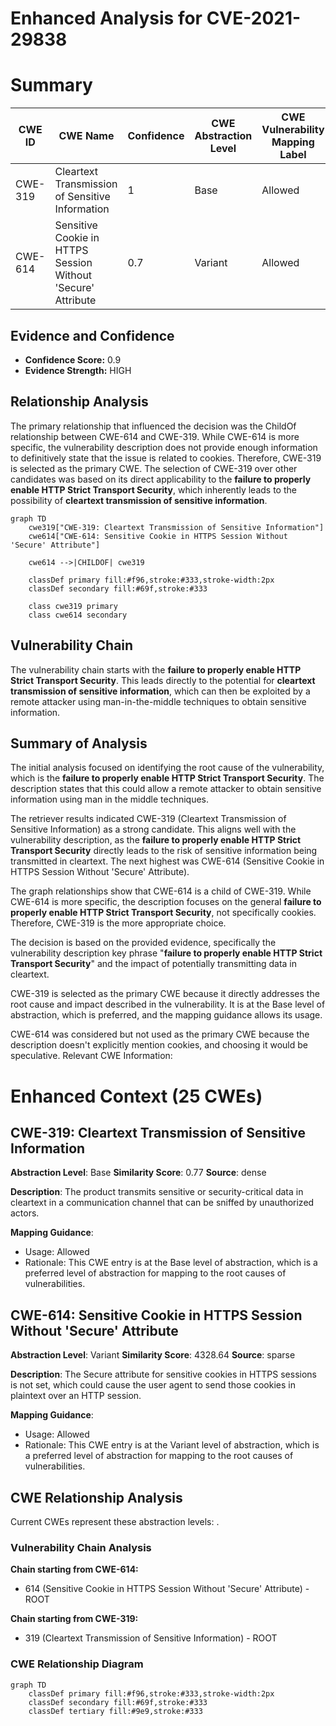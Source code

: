 # Enhanced Analysis for CVE-2021-29838

# Summary
| CWE ID | CWE Name | Confidence | CWE Abstraction Level | CWE Vulnerability Mapping Label | CWE-Vulnerability Mapping Notes |
|---|---|---|---|---|---|
| CWE-319 | Cleartext Transmission of Sensitive Information | 1 | Base | Allowed | Primary CWE |
| CWE-614 | Sensitive Cookie in HTTPS Session Without 'Secure' Attribute | 0.7 | Variant | Allowed | Secondary Candidate |

## Evidence and Confidence

*   **Confidence Score:** 0.9
*   **Evidence Strength:** HIGH

## Relationship Analysis
The primary relationship that influenced the decision was the ChildOf relationship between CWE-614 and CWE-319. While CWE-614 is more specific, the vulnerability description does not provide enough information to definitively state that the issue is related to cookies. Therefore, CWE-319 is selected as the primary CWE. The selection of CWE-319 over other candidates was based on its direct applicability to the **failure to properly enable HTTP Strict Transport Security**, which inherently leads to the possibility of **cleartext transmission of sensitive information**.

```mermaid
graph TD
    cwe319["CWE-319: Cleartext Transmission of Sensitive Information"]
    cwe614["CWE-614: Sensitive Cookie in HTTPS Session Without 'Secure' Attribute"]
    
    cwe614 -->|CHILDOF| cwe319
    
    classDef primary fill:#f96,stroke:#333,stroke-width:2px
    classDef secondary fill:#69f,stroke:#333
    
    class cwe319 primary
    class cwe614 secondary
```

## Vulnerability Chain
The vulnerability chain starts with the **failure to properly enable HTTP Strict Transport Security**. This leads directly to the potential for **cleartext transmission of sensitive information**, which can then be exploited by a remote attacker using man-in-the-middle techniques to obtain sensitive information.

## Summary of Analysis
The initial analysis focused on identifying the root cause of the vulnerability, which is the **failure to properly enable HTTP Strict Transport Security**. The description states that this could allow a remote attacker to obtain sensitive information using man in the middle techniques.

The retriever results indicated CWE-319 (Cleartext Transmission of Sensitive Information) as a strong candidate. This aligns well with the vulnerability description, as the **failure to properly enable HTTP Strict Transport Security** directly leads to the risk of sensitive information being transmitted in cleartext. The next highest was CWE-614 (Sensitive Cookie in HTTPS Session Without 'Secure' Attribute).

The graph relationships show that CWE-614 is a child of CWE-319. While CWE-614 is more specific, the description focuses on the general **failure to properly enable HTTP Strict Transport Security**, not specifically cookies. Therefore, CWE-319 is the more appropriate choice.

The decision is based on the provided evidence, specifically the vulnerability description key phrase "**failure to properly enable HTTP Strict Transport Security**" and the impact of potentially transmitting data in cleartext.

CWE-319 is selected as the primary CWE because it directly addresses the root cause and impact described in the vulnerability. It is at the Base level of abstraction, which is preferred, and the mapping guidance allows its usage.

CWE-614 was considered but not used as the primary CWE because the description doesn't explicitly mention cookies, and choosing it would be speculative.
Relevant CWE Information:

# Enhanced Context (25 CWEs)

## CWE-319: Cleartext Transmission of Sensitive Information
**Abstraction Level**: Base
**Similarity Score**: 0.77
**Source**: dense

**Description**:
The product transmits sensitive or security-critical data in cleartext in a communication channel that can be sniffed by unauthorized actors.

**Mapping Guidance**:
- Usage: Allowed
- Rationale: This CWE entry is at the Base level of abstraction, which is a preferred level of abstraction for mapping to the root causes of vulnerabilities.

## CWE-614: Sensitive Cookie in HTTPS Session Without 'Secure' Attribute
**Abstraction Level**: Variant
**Similarity Score**: 4328.64
**Source**: sparse

**Description**:
The Secure attribute for sensitive cookies in HTTPS sessions is not set, which could cause the user agent to send those cookies in plaintext over an HTTP session.

**Mapping Guidance**:
- Usage: Allowed
- Rationale: This CWE entry is at the Variant level of abstraction, which is a preferred level of abstraction for mapping to the root causes of vulnerabilities.


## CWE Relationship Analysis

Current CWEs represent these abstraction levels: .


### Vulnerability Chain Analysis

**Chain starting from CWE-614:**
- 614 (Sensitive Cookie in HTTPS Session Without 'Secure' Attribute) - ROOT


**Chain starting from CWE-319:**
- 319 (Cleartext Transmission of Sensitive Information) - ROOT



### CWE Relationship Diagram

```mermaid
graph TD
    classDef primary fill:#f96,stroke:#333,stroke-width:2px
    classDef secondary fill:#69f,stroke:#333
    classDef tertiary fill:#9e9,stroke:#333
```